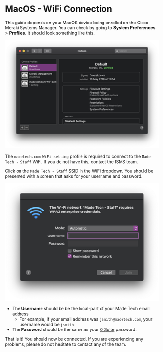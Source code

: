 # MacOS - WiFi Connection

This guide depends on your MacOS device being enrolled on the Cisco Meraki Systems Manager. You can check by going to **System Preferences** > **Profiles**. It should look something like this.

![profiles](/guides/wifi/images/macos/profiles.png)

The `madetech.com WiFi setting` profile is required to connect to the `Made Tech - Staff` WiFi. If you do not have this, contact the ISMS team.

Click on the `Made Tech - Staff` SSID in the WiFi dropdown. You should be presented with a screen that asks for your username and password.

![settings](/guides/wifi/images/macos/settings.png)

- The **Username** should be be the local-part of your Made Tech email address 
  - For example, if your email address was `jsmith@madetech.com`, your username would be `jsmith`
- The **Password** should be the same as your [G Suite](http://gsuite.google.com) password.

That is it! You should now be connected. If you are experiencing any problems, please do not hesitate to contact any of the team.